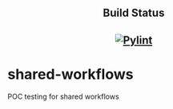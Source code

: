 <h2 align="center">Build Status<h2>

<p align="center">
<a href="https://github.com/kernelsam/shared-workflows/actions/workflows/linter.yml">
    <img alt="Pylint" src="https://github.com/kernelsam/shared-workflows/actions/workflows/linter.yml/badge.svg" />
</a>
</p>

# shared-workflows

POC testing for shared workflows 